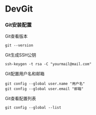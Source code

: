 # DevGit

### Git安装配置

Git查看版本
```
git --version
```

Git生成SSH公钥
```
ssh-keygen -t rsa -C "yourmail@mail.com"
```

Git配置用户名和邮箱
```
git config --global user.name "用户名"
git config --global user.email "邮箱"
```

Git查看配置列表
```
git config --global --list
```